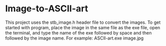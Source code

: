 # Image-to-ASCII-art

This project uses the stb_image.h header file to convert the images. To get started with program, place the image in the same file as the exe file, open the terminal, and type the name of the exe followed by space and then followed by the image name. For example: ASCII-art.exe image.jpg
